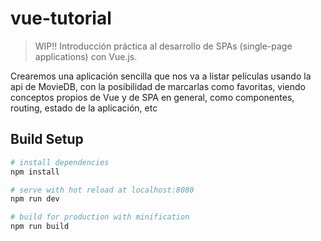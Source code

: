# vue-tutorial

> WIP!! Introducción práctica al desarrollo de SPAs (single-page applications) con Vue.js.

Crearemos una aplicación sencilla que nos va a listar películas usando la api de MovieDB, con la posibilidad de marcarlas como favoritas, viendo conceptos propios de Vue y de SPA en general, como componentes, routing, estado de la aplicación, etc

## Build Setup

``` bash
# install dependencies
npm install

# serve with hot reload at localhost:8080
npm run dev

# build for production with minification
npm run build
